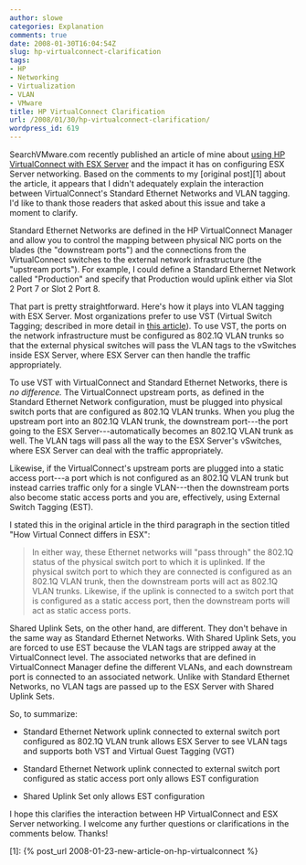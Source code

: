 ```yaml
---
author: slowe
categories: Explanation
comments: true
date: 2008-01-30T16:04:54Z
slug: hp-virtualconnect-clarification
tags:
- HP
- Networking
- Virtualization
- VLAN
- VMware
title: HP VirtualConnect Clarification
url: /2008/01/30/hp-virtualconnect-clarification/
wordpress_id: 619
---
```


SearchVMware.com recently published an article of mine about [using HP VirtualConnect with ESX Server](http://searchvmware.techtarget.com/tip/0,289483,sid179_gci1295274,00.html) and the impact it has on configuring ESX Server networking. Based on the comments to my [original post][1] about the article, it appears that I didn't adequately explain the interaction between VirtualConnect's Standard Ethernet Networks and VLAN tagging. I'd like to thank those readers that asked about this issue and take a moment to clarify.

Standard Ethernet Networks are defined in the HP VirtualConnect Manager and allow you to control the mapping between physical NIC ports on the blades (the "downstream ports") and the connections from the VirtualConnect switches to the external network infrastructure (the "upstream ports"). For example, I could define a Standard Ethernet Network called "Production" and specify that Production would uplink either via Slot 2 Port 7 or Slot 2 Port 8.

That part is pretty straightforward. Here's how it plays into VLAN tagging with ESX Server. Most organizations prefer to use VST (Virtual Switch Tagging; described in more detail in [this article](http://searchvmware.techtarget.com/tip/0,289483,sid179_gci1283036,00.html)). To use VST, the ports on the network infrastructure must be configured as 802.1Q VLAN trunks so that the external physical switches will pass the VLAN tags to the vSwitches inside ESX Server, where ESX Server can then handle the traffic appropriately.

To use VST with VirtualConnect and Standard Ethernet Networks, there is _no difference._ The VirtualConnect upstream ports, as defined in the Standard Ethernet Network configuration, must be plugged into physical switch ports that are configured as 802.1Q VLAN trunks. When you plug the upstream port into an 802.1Q VLAN trunk, the downstream port---the port going to the ESX Server---automatically becomes an 802.1Q VLAN trunk as well. The VLAN tags will pass all the way to the ESX Server's vSwitches, where ESX Server can deal with the traffic appropriately.

Likewise, if the VirtualConnect's upstream ports are plugged into a static access port---a port which is not configured as an 802.1Q VLAN trunk but instead carries traffic only for a single VLAN---then the downstream ports also become static access ports and you are, effectively, using External Switch Tagging (EST).

I stated this in the original article in the third paragraph in the section titled "How Virtual Connect differs in ESX":

>In either way, these Ethernet networks will "pass through" the 802.1Q status of the physical switch port to which it is uplinked. If the physical switch port to which they are connected is configured as an 802.1Q VLAN trunk, then the downstream ports will act as 802.1Q VLAN trunks. Likewise, if the uplink is connected to a switch port that is configured as a static access port, then the downstream ports will act as static access ports.

Shared Uplink Sets, on the other hand, are different. They don't behave in the same way as Standard Ethernet Networks. With Shared Uplink Sets, you are forced to use EST because the VLAN tags are stripped away at the VirtualConnect level. The associated networks that are defined in VirtualConnect Manager define the different VLANs, and each downstream port is connected to an associated network. Unlike with Standard Ethernet Networks, no VLAN tags are passed up to the ESX Server with Shared Uplink Sets.

So, to summarize:

* Standard Ethernet Network uplink connected to external switch port configured as 802.1Q VLAN trunk allows ESX Server to see VLAN tags and supports both VST and Virtual Guest Tagging (VGT)

* Standard Ethernet Network uplink connected to external switch port configured as static access port only allows EST configuration

* Shared Uplink Set only allows EST configuration

I hope this clarifies the interaction between HP VirtualConnect and ESX Server networking. I welcome any further questions or clarifications in the comments below. Thanks!

[1]: {% post_url 2008-01-23-new-article-on-hp-virtualconnect %}
